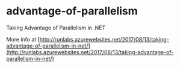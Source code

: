 # advantage-of-parallelism
Taking Advantage of Parallelism in .NET

More info at [http://runlabs.azurewebsites.net/2017/08/13/taking-advantage-of-parallelism-in-net/](http://runlabs.azurewebsites.net/2017/08/13/taking-advantage-of-parallelism-in-net/)
